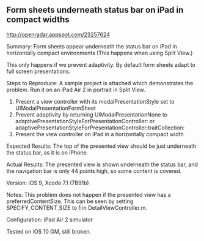 ## Form sheets underneath status bar on iPad in compact widths

http://openradar.appspot.com/23257624

Summary:
Form sheets appear underneath the status bar on iPad in horizontally compact environments (This happens when using Split View.)

This only happens if we prevent adaptivity. By default form sheets adapt to full screen presentations.

Steps to Reproduce:
A sample project is attached which demonstrates the problem. Run it on an iPad Air 2 in portrait in Split View.

1. Present a view controller with its modalPresentationStyle set to UIModalPresentationFormSheet
2. Prevent adaptivity by returning UIModalPresentationNone to adaptivePresentationStyleForPresentationController: or adaptivePresentationStyleForPresentationController:traitCollection:
3. Present the view controller on iPad in a horizontally compact width

Expected Results:
The top of the presented view should be just underneath the status bar, as it is on iPhone.

Actual Results:
The presented view is shown underneath the status bar, and the navigation bar is only 44 points high, so some content is covered.

Version:
iOS 9, Xcode 7.1 (7B91b)

Notes:
This problem does not happen if the presented view has a preferredContentSize. This can be seen by setting SPECIFY_CONTENT_SIZE to 1 in DetailViewController.m.

Configuration:
iPad Air 2 simulator

Tested on iOS 10 GM, still broken.
